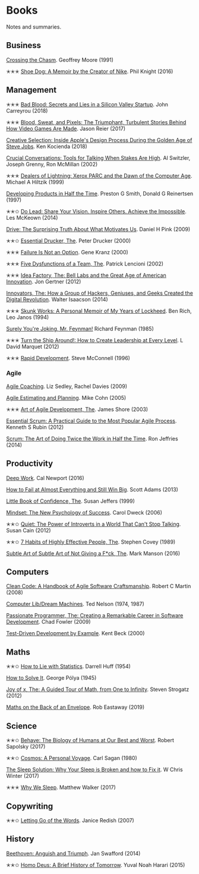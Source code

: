 # Books

Notes and summaries.

## Business

[Crossing the Chasm](./business/crossing-the-chasm.md). Geoffrey Moore (1991)

✭✭✭ [Shoe Dog: A Memoir by the Creator of Nike](./business/shoe-dog.md). Phil Knight (2016)

## Management

✭✭✭ [Bad Blood: Secrets and Lies in a Silicon Valley Startup](./management/bad-blood.md). John Carreyrou (2018)

✭✭✭ [Blood, Sweat, and Pixels: The Triumphant, Turbulent Stories Behind How Video Games Are Made](./management/blood-sweat-pixels.md). Jason Reier (2017)

[Creative Selection: Inside Apple's Design Process During the Golden Age of Steve Jobs](./management/creative-selection.md). Ken Kocienda (2018)

[Crucial Conversations: Tools for Talking When Stakes Are High](./management/crucial-conversations.md). Al Switzler, Joseph Grenny, Ron McMillan (2002)

✭✭✭ [Dealers of Lightning: Xerox PARC and the Dawn of the Computer Age](./management/dealers-of-lightning.md). Michael A Hiltzik (1999)

[Developing Products in Half the Time](./management/developing-products-in-half-the-time.md). Preston G Smith, Donald G Reinertsen (1997)

✭✭✩ [Do Lead: Share Your Vision. Inspire Others. Achieve the Impossible](./management/do-lead.md). Les McKeown (2014)

[Drive: The Surprising Truth About What Motivates Us](./management/drive.md). Daniel H Pink (2009)

✭✭✩ [Essential Drucker, The](./management/essential-drucker.md). Peter Drucker (2000)

✭✭✭ [Failure Is Not an Option](./management/failure-is-not-an-option.md). Gene Kranz (2000)

✭✭✭ [Five Dysfunctions of a Team, The](./management/five-dysfunctions-of-a-team.md). Patrick Lencioni (2002)

✭✭✭ [Idea Factory, The: Bell Labs and the Great Age of American Innovation](./management/idea-factory.md). Jon Gertner (2012)

[Innovators, The: How a Group of Hackers, Geniuses, and Geeks Created the Digital Revolution](./management/innovators.md). Walter Isaacson (2014)

✭✭✭ [Skunk Works: A Personal Memoir of My Years of Lockheed](./management/skunk-works.md). Ben Rich, Leo Janos (1994)

[Surely You're Joking, Mr. Feynman!](./management/surely-youre-joking-mr-feynman.md) Richard Feynman (1985)

✭✭✭ [Turn the Ship Around!: How to Create Leadership at Every Level](./management/turn-the-ship-around.md). L David Marquet (2012)

✭✭✭ [Rapid Development](./management/rapid-development.md). Steve McConnell (1996)

### Agile

[Agile Coaching](./agile/agile-coaching.md). Liz Sedley, Rachel Davies (2009)

[Agile Estimating and Planning](./agile/agile-estimating-and-planning.md). Mike Cohn (2005)

✭✭✭ [Art of Agile Development, The](./agile/art-of-agile-development.md). James Shore (2003)

[Essential Scrum: A Practical Guide to the Most Popular Agile Process](./agile/essential-scrum.md). Kenneth S Rubin (2012)

[Scrum: The Art of Doing Twice the Work in Half the Time](./agile/scrum.md). Ron Jeffries (2014)

## Productivity

[Deep Work](./productivity/deep-work.md). Cal Newport (2016)

[How to Fail at Almost Everything and Still Win Big](./productivity/how-to-fail-at-almost-everything-and-still-win-big.md). Scott Adams (2013)

[Little Book of Confidence, The](./productivity/little-book-of-confidence.md). Susan Jeffers (1999)

[Mindset: The New Psychology of Success](./productivity/mindset.md). Carol Dweck (2006)

✭✭✩ [Quiet: The Power of Introverts in a World That Can't Stop Talking](./productivity/quiet.md). Susan Cain (2012)

✭✭✩ [7 Habits of Highly Effective People, The](./productivity/seven-habits.md). Stephen Covey (1989)

[Subtle Art of Subtle Art of Not Giving a F*ck, The](./productivity/subtle-art-of-not-giving-a-f.md). Mark Manson (2016)

## Computers

[Clean Code: A Handbook of Agile Software Craftsmanship](./computers/clean-code.md). Robert C Martin (2008)

[Computer Lib/Dream Machines](./computers/computer-lib.md). Ted Nelson (1974, 1987)

[Passionate Programmer, The: Creating a Remarkable Career in Software Development](./computers/passionate-programmer.md). Chad Fowler (2009)

[Test-Driven Development by Example](./computers/test-driven-development-by-example.md). Kent Beck (2000)

## Maths

✭✭✩ [How to Lie with Statistics](./maths/how-to-lie-with-statistics.md). Darrell Huff (1954)

[How to Solve It](./maths/how-to-solve-it.md). George Pólya (1945)

[Joy of x, The: A Guided Tour of Math, from One to Infinity](./maths/joy-of-x.md). Steven Strogatz (2012)

[Maths on the Back of an Envelope](./maths/envelope.md). Rob Eastaway (2019)

## Science

✭✭✩ [Behave: The Biology of Humans at Our Best and Worst](./science/behave.md). Robert Sapolsky (2017)

✭✭✩ [Cosmos: A Personal Voyage](./science/cosmos.md). Carl Sagan (1980)

[The Sleep Solution: Why Your Sleep is Broken and how to Fix it](./science/sleep-solution.md). W Chris Winter (2017)

✭✭✭ [Why We Sleep](./science/why-we-sleep.md). Matthew Walker (2017)

## Copywriting

✭✭✩ [Letting Go of the Words](./copywriting/letting-go-of-the-words.md). Janice Redish (2007)

## History

[Beethoven: Anguish and Triumph](./history/beethoven.md). Jan Swafford (2014)

✭✭✩ [Homo Deus: A Brief History of Tomorrow](./history/homo-deus.md). Yuval Noah Harari (2015)